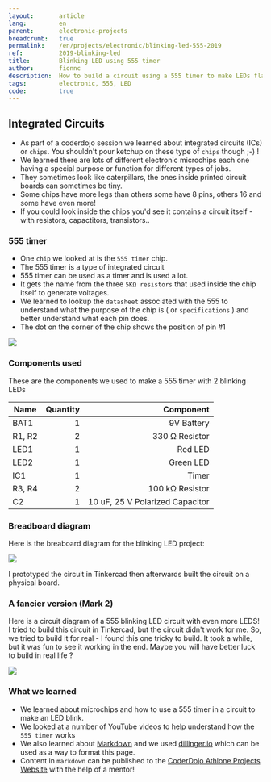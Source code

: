 ```yaml
---
layout:       article
lang:         en
parent:       electronic-projects
breadcrumb:   true
permalink:    /en/projects/electronic/blinking-led-555-2019
ref:          2019-blinking-led
title:        Blinking LED using 555 timer
author:       fionnc
description:  How to build a circuit using a 555 timer to make LEDs flash 
tags:         electronic, 555, LED
code:         true
---
```


## Integrated Circuits
* As part of a coderdojo session we learned about integrated circuits (ICs) or `chips`. You shouldn't pour ketchup on these type of `chips` though ;-) !
* We learned there are lots of different electronic microchips each one having a special purpose or function for different types of jobs.
* They sometimes look like caterpillars, the ones inside printed circuit boards can sometimes be tiny. 
* Some chips have more legs than others some have 8 pins, others 16 and some have even more! 
* If you could look inside the chips you'd see it contains a circuit itself - with resistors, capactitors, transistors..  

### 555 timer

* One `chip` we looked at is the `555 timer` chip. 
* The 555 timer is a type of integrated circuit 
* 555 timer can be used as a timer and is used a lot. 
* It gets the name from the three `5KΩ resistors` that used inside the chip itself to generate voltages.
* We learned to lookup the `datasheet` associated with the 555 to understand what the purpose of the chip is ( or `specifications` ) and better understand what each pin does.
* The dot on the corner of the  chip shows the position of pin #1

<img class="img-fluid" src="{{'assets/posts/2019-02-23-blinking-led-555/555.png' | relative_url}}"/>

### Components used 

These are the components we used to make a 555 timer with 2 blinking LEDs

|Name|	Quantity	| Component |
| --- | ---: | ---: |
|BAT1	| 1	| 9V Battery|
|R1, R2	| 2	| 330 Ω Resistor |
|LED1	|1	| Red LED |
| LED2 |	1| 	Green LED|
|IC1	|1	| Timer |
|R3, R4	|2 |	100 kΩ Resistor|
|C2	|1|	 10 uF, 25 V Polarized Capacitor |

### Breadboard diagram 

Here is the breaboard diagram for the blinking LED project: 

<img class="img-fluid" src="{{'assets/posts/2019-02-23-blinking-led-555/blinking-led-555.png' | relative_url}}"/>

I prototyped the circuit in Tinkercad then afterwards built the circuit on a physical board.


### A fancier version (Mark 2)

Here is a circuit diagram of a 555 blinking LED circuit with even more LEDS! I tried to build this circuit in Tinkercad, 
but the circuit didn't work for me. 
So, we tried to build it for real - I found this one tricky to build. It took a while, but it was fun to see it working in the end. 
Maybe you will have better luck to build in real life ?

<img class="img-fluid" src="{{'assets/posts/2019-02-23-blinking-led-555/555-blinking-led.png' | relative_url}}"/>


### What we learned

* We learned about microchips and how to use a 555 timer in a circuit to make an LED blink.
* We looked at a number of YouTube videos to help understand how the `555 timer` works
* We also learned about [Markdown](https://github.com/adam-p/markdown-here/wiki/Markdown-Cheatsheet) and we used [dillinger.io](https://dillinger.io/) which can be used as a way to format this page. 
* Content in `markdown` can be published to the  [CoderDojo Athlone Projects Website](https://coderdojoathlone.com/en/projects/) with the help of a mentor!
